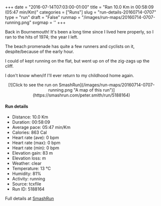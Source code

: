 +++
date = "2016-07-14T07:03:00-01:00"
title = "Ran 10.0 Km in 00:58:09 (05:47 min/Km)"
categories = ["Runs"]
slug = "run-details-20160714-0707"
type = "run"
draft = "False"
runmap = "/images/run-maps/20160714-0707-running.png"
svgmap = '<polyline points="35 43, 35 43, 35 44, 35 45, 32 47, 30 48, 30 48, 30 49, 30 49, 27 49, 26 50, 25 51, 25 52, 23 53, 22 54, 20 54, 19 55, 19 55, 19 55, 19 55, 19 55, 20 55, 22 55, 36 53, 38 53, 43 52, 45 52, 49 51, 54 51, 61 50, 65 50, 66 49, 80 48, 81 49, 81 48, 87 48, 88 48, 100 47, 96 47, 92 48, 85 48, 82 48, 80 48, 78 49, 71 49, 65 50, 60 50, 59 50, 54 51, 49 51, 46 51, 43 52, 41 52, 38 53, 36 53, 35 53, 30 54, 21 55, 18 55, 17 56, 17 56, 16 56, 15 57, 12 57, 9 58, 2 59, 2 59, 2 59, 2 59, 2 58, 2 58, 0 59, 1 58, 0 59, 1 58, 3 58, 5 57, 9 57, 14 56, 17 55, 19 55, 22 54, 22 53, 25 52, 25 51, 26 51, 26 50, 27 49, 28 48, 32 46, 33 46, 34 45, 34 45, 35 44, 36 44, 35 43, 35 42, 35 41, 36 40, 36 40">'
+++

Back in Bournemouth! It's been a long time since I lived here properly, so I ran to the hits of 1974; the year I left. 

The beach promenade has quite a few runners and cyclists on it, despite/because of the early hour. 

I could of kept running on the flat, but went up on of the zig-zags up the cliff. 

I don't know when/if I'll ever return to my childhood home again. 

<!--more-->

<center>
[![Click to see the run on SmashRun](/images/run-maps/20160714-0707-running.png "A map of this run")](https://smashrun.com/peter.smith/run/5188164)
</center>

#### Run details

* Distance: 10.0 Km
* Duration: 00:58:09
* Average pace: 05:47 min/Km
* Calories: 863 Cal
* Heart rate (ave): 0 bpm
* Heart rate (max): 0 bpm
* Heart rate (min): 0 bpm
* Elevation gain: 83 m
* Elevation loss:  m
* Weather: clear
* Temperature: 13 &deg;C
* Humidity: 81%
* Activity: running
* Source: tcxfile
* Run ID: 5188164

Full details at [SmashRun](https://smashrun.com/peter.smith/run/5188164)
